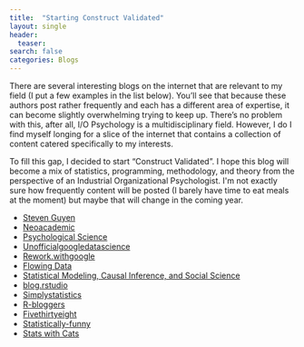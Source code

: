 ```yaml
---
title:  "Starting Construct Validated" 
layout: single
header:
  teaser: 
search: false
categories: Blogs
---
```


There are several interesting blogs on the internet that are relevant to my field (I put a few examples in the list below). You’ll see that because these authors post rather frequently and each has a different area of expertise, it can become slightly overwhelming trying to keep up. There’s no problem with this, after all, I/O Psychology is a multidisciplinary field. However, I do I find myself longing for a slice of the internet that contains a collection of content catered specifically to my interests.

To fill this gap, I decided to start “Construct Validated”. I hope this blog will become a mix of statistics, programming, methodology, and theory from the perspective of an Industrial Organizational Psychologist. I'm not exactly sure how frequently content will be posted (I barely have time to eat meals at the moment) but maybe that will change in the coming year.

- [Steven Guyen][link1]
- [Neoacademic][link2]
- [Psychological Science][link3]
- [Unofficialgoogledatascience][link4]
- [Rework.withgoogle][link5]
- [Flowing Data][link6]
- [Statistical Modeling, Causal Inference, and Social Science][link7]
- [blog.rstudio][link8]
- [Simplystatistics][link9]
- [R-bloggers][link10]
- [Fivethirtyeight][link11]
- [Statistically-funny][link12]
- [Stats with Cats][link13]


[link1]: https://www.stevenguyenphd.net/blog
[link2]: http://neoacademic.com/
[link3]: http://www.psychologicalscience.org/news/minds-business
[link4]: http://www.unofficialgoogledatascience.com/
[link5]: https://rework.withgoogle.com/blog/
[link6]: http://flowingdata.com/
[link7]: http://andrewgelman.com/
[link8]: https://blog.rstudio.com/
[link9]: https://simplystatistics.org
[link10]: https://www.r-bloggers.com/
[link11]: http://fivethirtyeight.com/
[link12]: https://statistically-funny.blogspot.co.uk/
[link13]: https://statswithcats.wordpress.com/